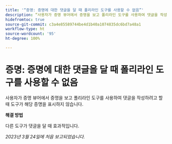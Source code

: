 ```yaml
---
title: '“증명: 증명에 대한 댓글을 달 때 폴리라인 도구를 사용할 수 없음”'
description: “사용자가 증명 뷰어에서 증명을 보고 폴리라인 도구를 사용하여 댓글을 작성하려고 할 때 도구가 해당 증명을 표시하지 않습니다. ”
hidefromtoc: true
source-git-commit: c3a4e85589744be4d1b40a1074835dc6bd7a48a1
workflow-type: ht
source-wordcount: '95'
ht-degree: 100%

---
```



# 증명: 증명에 대한 댓글을 달 때 폴리라인 도구를 사용할 수 없음

<!--This article is on the WF and WFP TOCs-->

사용자가 증명 뷰어에서 증명을 보고 폴리라인 도구를 사용하여 댓글을 작성하려고 할 때 도구가 해당 증명을 표시하지 않습니다.

**해결 방법**

다른 도구가 댓글을 달 때 효과적입니다.

_2023년 3월 24일에 처음 보고되었습니다._

